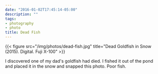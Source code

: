 ```yaml
---
date: "2016-01-02T17:45:14-05:00"
description: ""
tags:
- photography
- photo
title: Dead Fish
---
```


{{< figure src="/img/photos/dead-fish.jpg" title="Dead Goldfish in Snow (2015). Digital. Fuji X-100" >}}

I discovered one of my dad's goldfish had died. I fished it out of the pond
and placed it in the snow and snapped this photo. Poor fish.

<!--more-->

